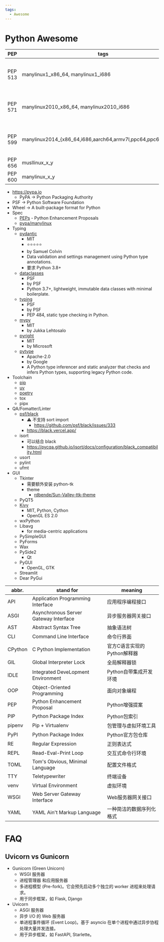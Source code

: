 ```yaml
---
tags:
  - Awesome
---
```


# Python Awesome

| PEP     | tags                                                          | for                         |
| ------- | --------------------------------------------------------------- | --------------------------- |
| PEP 513 | manylinux1_x86_64, manylinux1_i686                              | CentOS 5, EOL on 2017-3-31  |
| PEP 571 | manylinux2010_x86_64, manylinux2010_i686                        | CentOS 6, EOL on 2020-11-30 |
| PEP 599 | manylinux2014\_{x86_64,i686,aarch64,armv7l,ppc64,ppc64le,s390x} | CentOS 7, EOL on 2024-06-30 |
| PEP 656 | musllinux_x_y                                                   | musl >= x.y                 |
| PEP 600 | manylinux_x_y                                                   | glibc >= x.y                |

- https://pypa.io
  - PyPA -> Python Packaging Authority
- PSF -> Python Software Foundation
- Wheel -> A built-package format for Python
- Spec
  - [PEPs](./python-pep.md) - Python Enhancement Proposals
  - [pypa/manylinux](https://github.com/pypa/manylinux)
- Typing
  - [pydantic](https://github.com/pydantic/pydantic)
    - MIT
    - ⭐⭐⭐⭐⭐
    - by Samuel Colvin
    - Data validation and settings management using Python type annotations.
    - 要求 Python 3.8+
  - [dataclasses](https://docs.python.org/3/library/dataclasses.html)
    - PSF
    - by PSF
    - Python 3.7+, lightweight, immutable data classes with minimal boilerplate.
  - [typing](https://docs.python.org/3/library/typing.html)
    - PSF
    - by PSF
    - PEP 484, static type checking in Python.
  - [mypy](https://github.com/python/mypy)
    - MIT
    - by Jukka Lehtosalo
  - [pyright](https://github.com/microsoft/pyright)
    - MIT
    - by Microsoft
  - [pytype](https://github.com/google/pytype)
    - Apache-2.0
    - by Google
    - A Python type inferencer and static analyzer that checks and infers Python types, supporting legacy Python code.
- Toolchain
  - [pip](./pip.md)
  - [uv](./uv.md)
  - [poetry](./poetry.md)
  - tox
  - pipx
- QA/Fomatter/Linter
  - [psf/black](https://github.com/psf/black)
    - ⚠️ 不支持 sort import
      - https://github.com/psf/black/issues/333
    - https://black.vercel.app/
  - isort
    - 可以结合 black
    - https://pycqa.github.io/isort/docs/configuration/black_compatibility.html
  - usort
  - pylint
  - ufmt
- GUI
  - Tkinter
    - 需要额外安装 python-tk
    - theme
      - [rdbende/Sun-Valley-ttk-theme](https://github.com/rdbende/Sun-Valley-ttk-theme)
  - PyQT5
  - [Kivy](https://github.com/kivy/kivy)
    - MIT, Python, Cython
    - OpenGL ES 2.0
  - wxPython
  - Libavg
    - for media-centric applications
  - PySimpleGUI
  - PyForms
  - Wax
  - PySide2
    - Qt
  - PyGUI
    - OpenGL, GTK
  - Streamlit
  - Dear PyGui

| abbr.   | stand for                             | meaning                     |
| ------- | ------------------------------------- | --------------------------- |
| API     | Application Programming Interface     | 应用程序编程接口            |
| ASGI    | Asynchronous Server Gateway Interface | 异步服务器网关接口          |
| AST     | Abstract Syntax Tree                  | 抽象语法树                  |
| CLI     | Command Line Interface                | 命令行界面                  |
| CPython | C Python Implementation               | 官方C语言实现的Python解释器 |
| GIL     | Global Interpreter Lock               | 全局解释器锁                |
| IDLE    | Integrated DeveLopment Environment    | Python自带集成开发环境      |
| OOP     | Object-Oriented Programming           | 面向对象编程                |
| PEP     | Python Enhancement Proposal           | Python增强提案              |
| PIP     | Python Package Index                  | Python包索引                |
| pipenv  | Pip + Virtualenv                      | 包管理与虚拟环境工具        |
| PyPI    | Python Package Index                  | Python官方包仓库            |
| RE      | Regular Expression                    | 正则表达式                  |
| REPL    | Read-Eval-Print Loop                  | 交互式命令行环境            |
| TOML    | Tom's Obvious, Minimal Language       | 配置文件格式                |
| TTY     | Teletypewriter                        | 终端设备                    |
| venv    | Virtual Environment                   | 虚拟环境                    |
| WSGI    | Web Server Gateway Interface          | Web服务器网关接口           |
| YAML    | YAML Ain't Markup Language            | 一种简洁的数据序列化格式    |

# FAQ

## Uvicorn vs Gunicorn

- Gunicorn (Green Unicorn)
  - WSGI 服务器
  - 进程管理器 和应用服务器
  - 多进程模型 (Pre-fork)。它会预先启动多个独立的 worker 进程来处理请求。
  - 用于同步框架，如 Flask, Django
- Uvicorn
  - ASGI 服务器
  - 异步 I/O 的 Web 服务器
  - 单进程事件循环 (Event Loop)。基于 asyncio 在单个进程中通过异步协程处理大量并发连接。
  - 用于异步框架，如 FastAPI, Starlette。
